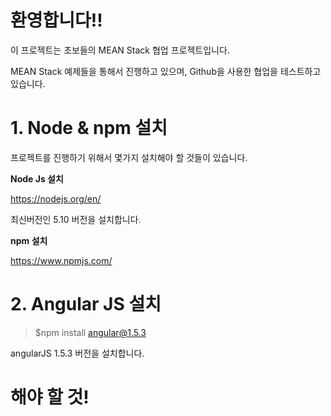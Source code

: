 환영합니다!!
============

이 프로젝트는 초보들의 MEAN Stack 협업 프로젝트입니다.

MEAN Stack 예제들을 통해서 진행하고 있으며, Github을 사용한 협업을 테스트하고 있습니다.

# 1. Node & npm 설치

프로젝트를 진행하기 위해서 몇가지 설치해야 할 것들이 있습니다.

**Node Js 설치**

https://nodejs.org/en/

최신버전인 5.10 버전을 설치합니다.

**npm 설치**

https://www.npmjs.com/

# 2. Angular JS 설치

> $npm install angular@1.5.3

angularJS 1.5.3 버전을 설치합니다.

# 해야 할 것!
